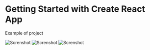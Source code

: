 # Getting Started with Create React App
Example of project

![Screnshot](https://github.com/aeronrus/pizza-store/blob/main/pizzaImage.jpg)
![Screnshot](https://github.com/aeronrus/pizza-store/blob/main/pizzaImag2.jpg)
![Screnshot](https://github.com/aeronrus/pizza-store/blob/main/pizzaImage1.jpg)



